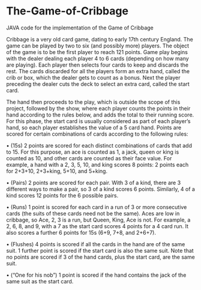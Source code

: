 # The-Game-of-Cribbage
JAVA code for the implementation of the Game of Cribbage

Cribbage is a very old card game, dating to early 17th century England. The game can be played by two to six (and possibly more) players. The object of the game is to be the first player to reach 121 points. Game play begins with the dealer dealing each player 4 to 6 cards (depending on how many are playing). Each player then selects four cards to keep and discards the rest. The cards discarded for all the players form an extra hand, called the crib or box, which the dealer gets to count as a bonus. Next the player preceding the dealer cuts the deck to select an extra card, called the start card.

The hand then proceeds to the play, which is outside the scope of this project, followed by the show, where each player counts the points in their hand according to the rules below, and adds the total to their running score. For this phase, the start card is usually considered as part of each player’s hand, so each player establishes the value of a 5 card hand. Points are scored for certain combinations of cards according to the following rules:

• (15s) 2 points are scored for each distinct combinations of cards that add to 15. For this purpose, an ace is counted as 1, a jack, queen or king is counted as 10, and other cards are counted as their face value. For example, a hand with a 2, 3, 5, 10, and king scores 8 points: 2 points each for 2+3+10, 2+3+king, 5+10, and 5+king.

• (Pairs) 2 points are scored for each pair. With 3 of a kind, there are 3 different ways to make a pair, so 3 of a kind scores 6 points. Similarly, 4 of a kind scores 12 points for the 6 possible pairs.

• (Runs) 1 point is scored for each card in a run of 3 or more consecutive cards (the suits of these cards need not be the same). Aces are low in cribbage, so Ace, 2, 3 is a run, but Queen, King, Ace is not. For example, a 2, 6, 8, and 9, with a 7 as the start card scores 4 points for a 4 card run. It also scores a further 6 points for 15s (6+9, 7+8, and 2+6+7).

• (Flushes) 4 points is scored if all the cards in the hand are of the same suit. 1 further point is scored if the start card is also the same suit. Note that no points are scored if 3 of the hand cards, plus the start card, are the same suit.
 
• (“One for his nob”) 1 point is scored if the hand contains the jack of the same suit as the start card.
